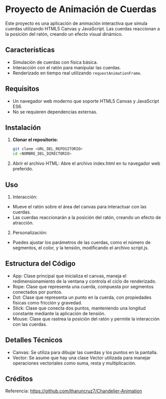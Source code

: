 # Proyecto de Animación de Cuerdas

Este proyecto es una aplicación de animación interactiva que simula cuerdas utilizando HTML5 Canvas y JavaScript. Las cuerdas reaccionan a la posición del ratón, creando un efecto visual dinámico.

## Características

- Simulación de cuerdas con física básica.
- Interacción con el ratón para manipular las cuerdas.
- Renderizado en tiempo real utilizando `requestAnimationFrame`.

## Requisitos

- Un navegador web moderno que soporte HTML5 Canvas y JavaScript ES6.
- No se requieren dependencias externas.

## Instalación

1. **Clonar el repositorio:**

   ```bash
   git clone <URL_DEL_REPOSITORIO>
   cd <NOMBRE_DEL_DIRECTORIO>
   ```

2. Abrir el archivo HTML: Abre el archivo index.html en tu navegador web preferido.

## Uso

1. Interacción:

- Mueve el ratón sobre el área del canvas para interactuar con las cuerdas.
- Las cuerdas reaccionarán a la posición del ratón, creando un efecto de atracción.

2. Personalización:

- Puedes ajustar los parámetros de las cuerdas, como el número de segmentos, el color, y la tensión, modificando el archivo script.js.

## Estructura del Código

- App: Clase principal que inicializa el canvas, maneja el redimensionamiento de la ventana y controla el ciclo de renderizado.
- Rope: Clase que representa una cuerda, compuesta por segmentos conectados por puntos.
- Dot: Clase que representa un punto en la cuerda, con propiedades físicas como fricción y gravedad.
- Stick: Clase que conecta dos puntos, manteniendo una longitud constante mediante la aplicación de tensión.
- Mouse: Clase que rastrea la posición del ratón y permite la interacción con las cuerdas.

## Detalles Técnicos

- Canvas: Se utiliza para dibujar las cuerdas y los puntos en la pantalla.
- Vector: Se asume que hay una clase Vector utilizada para manejar operaciones vectoriales como suma, resta y multiplicación.

## Créditos

Referencia: https://github.com/tharuncruz7/Chandelier-Animation
